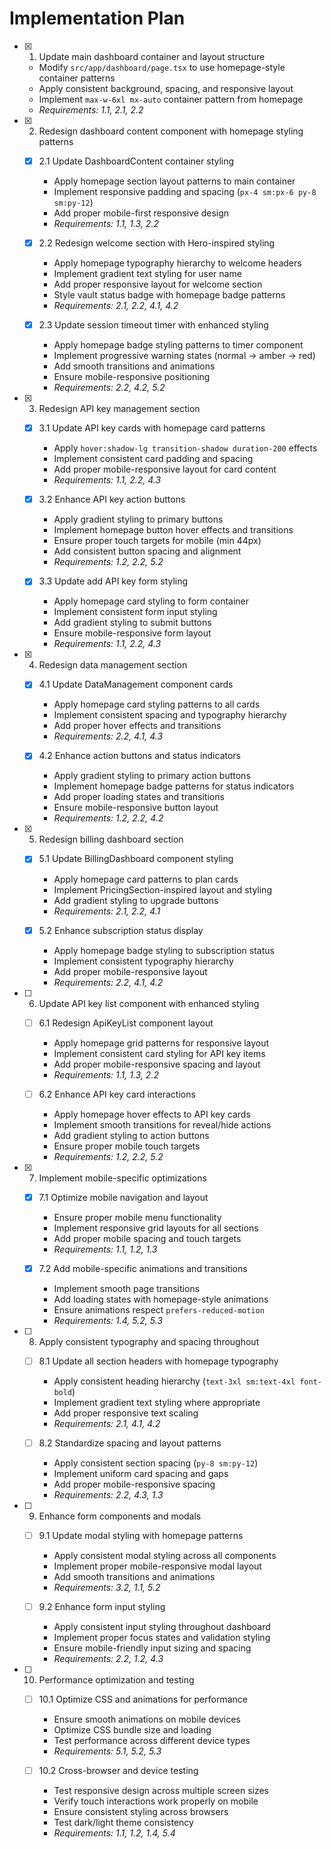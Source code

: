 # Implementation Plan

- [x] 1. Update main dashboard container and layout structure
  - Modify `src/app/dashboard/page.tsx` to use homepage-style container patterns
  - Apply consistent background, spacing, and responsive layout
  - Implement `max-w-6xl mx-auto` container pattern from homepage
  - _Requirements: 1.1, 2.1, 2.2_

- [x] 2. Redesign dashboard content component with homepage styling patterns
  - [x] 2.1 Update DashboardContent container styling
    - Apply homepage section layout patterns to main container
    - Implement responsive padding and spacing (`px-4 sm:px-6 py-8 sm:py-12`)
    - Add proper mobile-first responsive design
    - _Requirements: 1.1, 1.3, 2.2_

  - [x] 2.2 Redesign welcome section with Hero-inspired styling
    - Apply homepage typography hierarchy to welcome headers
    - Implement gradient text styling for user name
    - Add proper responsive layout for welcome section
    - Style vault status badge with homepage badge patterns
    - _Requirements: 2.1, 2.2, 4.1, 4.2_

  - [x] 2.3 Update session timeout timer with enhanced styling
    - Apply homepage badge styling patterns to timer component
    - Implement progressive warning states (normal → amber → red)
    - Add smooth transitions and animations
    - Ensure mobile-responsive positioning
    - _Requirements: 2.2, 4.2, 5.2_

- [x] 3. Redesign API key management section
  - [x] 3.1 Update API key cards with homepage card patterns
    - Apply `hover:shadow-lg transition-shadow duration-200` effects
    - Implement consistent card padding and spacing
    - Add proper mobile-responsive layout for card content
    - _Requirements: 1.1, 2.2, 4.3_

  - [x] 3.2 Enhance API key action buttons
    - Apply gradient styling to primary buttons
    - Implement homepage button hover effects and transitions
    - Ensure proper touch targets for mobile (min 44px)
    - Add consistent button spacing and alignment
    - _Requirements: 1.2, 2.2, 5.2_

  - [x] 3.3 Update add API key form styling
    - Apply homepage card styling to form container
    - Implement consistent form input styling
    - Add gradient styling to submit buttons
    - Ensure mobile-responsive form layout
    - _Requirements: 1.1, 2.2, 4.3_

- [x] 4. Redesign data management section
  - [x] 4.1 Update DataManagement component cards
    - Apply homepage card styling patterns to all cards
    - Implement consistent spacing and typography hierarchy
    - Add proper hover effects and transitions
    - _Requirements: 2.2, 4.1, 4.3_

  - [x] 4.2 Enhance action buttons and status indicators
    - Apply gradient styling to primary action buttons
    - Implement homepage badge patterns for status indicators
    - Add proper loading states and transitions
    - Ensure mobile-responsive button layout
    - _Requirements: 1.2, 2.2, 4.2_

- [x] 5. Redesign billing dashboard section
  - [x] 5.1 Update BillingDashboard component styling
    - Apply homepage card patterns to plan cards
    - Implement PricingSection-inspired layout and styling
    - Add gradient styling to upgrade buttons
    - _Requirements: 2.1, 2.2, 4.1_

  - [x] 5.2 Enhance subscription status display
    - Apply homepage badge styling to subscription status
    - Implement consistent typography hierarchy
    - Add proper mobile-responsive layout
    - _Requirements: 2.2, 4.1, 4.2_

- [ ] 6. Update API key list component with enhanced styling
  - [ ] 6.1 Redesign ApiKeyList component layout
    - Apply homepage grid patterns for responsive layout
    - Implement consistent card styling for API key items
    - Add proper mobile-responsive spacing and layout
    - _Requirements: 1.1, 1.3, 2.2_

  - [ ] 6.2 Enhance API key card interactions
    - Apply homepage hover effects to API key cards
    - Implement smooth transitions for reveal/hide actions
    - Add gradient styling to action buttons
    - Ensure proper mobile touch targets
    - _Requirements: 1.2, 2.2, 5.2_

- [x] 7. Implement mobile-specific optimizations
  - [x] 7.1 Optimize mobile navigation and layout
    - Ensure proper mobile menu functionality
    - Implement responsive grid layouts for all sections
    - Add proper mobile spacing and touch targets
    - _Requirements: 1.1, 1.2, 1.3_

  - [x] 7.2 Add mobile-specific animations and transitions
    - Implement smooth page transitions
    - Add loading states with homepage-style animations
    - Ensure animations respect `prefers-reduced-motion`
    - _Requirements: 1.4, 5.2, 5.3_

- [ ] 8. Apply consistent typography and spacing throughout
  - [ ] 8.1 Update all section headers with homepage typography
    - Apply consistent heading hierarchy (`text-3xl sm:text-4xl font-bold`)
    - Implement gradient text styling where appropriate
    - Add proper responsive text scaling
    - _Requirements: 2.1, 4.1, 4.2_

  - [ ] 8.2 Standardize spacing and layout patterns
    - Apply consistent section spacing (`py-8 sm:py-12`)
    - Implement uniform card spacing and gaps
    - Add proper mobile-responsive spacing
    - _Requirements: 2.2, 4.3, 1.3_

- [ ] 9. Enhance form components and modals
  - [ ] 9.1 Update modal styling with homepage patterns
    - Apply consistent modal styling across all components
    - Implement proper mobile-responsive modal layout
    - Add smooth transitions and animations
    - _Requirements: 3.2, 1.1, 5.2_

  - [ ] 9.2 Enhance form input styling
    - Apply consistent input styling throughout dashboard
    - Implement proper focus states and validation styling
    - Ensure mobile-friendly input sizing and spacing
    - _Requirements: 2.2, 1.2, 4.3_

- [ ] 10. Performance optimization and testing
  - [ ] 10.1 Optimize CSS and animations for performance
    - Ensure smooth animations on mobile devices
    - Optimize CSS bundle size and loading
    - Test performance across different device types
    - _Requirements: 5.1, 5.2, 5.3_

  - [ ] 10.2 Cross-browser and device testing
    - Test responsive design across multiple screen sizes
    - Verify touch interactions work properly on mobile
    - Ensure consistent styling across browsers
    - Test dark/light theme consistency
    - _Requirements: 1.1, 1.2, 1.4, 5.4_